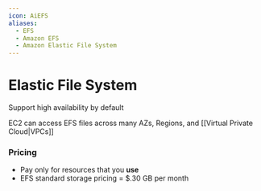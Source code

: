 ```yaml
---
icon: AiEFS
aliases:
  - EFS
  - Amazon EFS
  - Amazon Elastic File System
---
```

# Elastic File System
Support high availability by default

EC2 can access EFS files across many AZs, Regions, and [[Virtual Private Cloud|VPCs]]

### Pricing
- Pay only for resources that you **use** 
- EFS standard storage pricing = $.30 GB per month